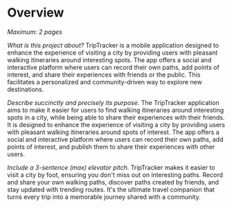 # Overview

*Maximum: 2 pages*

*What is this project about?*
TripTracker is a mobile application designed to enhance the experience of visiting a city by providing users with pleasant walking itineraries around interesting spots.
The app offers a social and interactive platform where users can record their own paths, add points of interest, and share their experiences with friends or the public. 
This facilitates a personalized and community-driven way to explore new destinations. 

*Describe succinctly and precisely its purpose.*
The TripTracker application aims to make it easier for users to find walking itineraries around interesting spots in a city, while being able to share their experiences with their friends.
It is designed to enhance the experience of visiting a city by providing users with pleasant walking itineraries around spots of interest.
The app offers a social and interactive platform where users can record their own paths, add points of interest, and publish them to share their experiences with other users.

*Include a 3-sentence (max) elevator pitch.*
TripTracker makes it easier to visit a city by foot, ensuring you don't miss out on interesting paths. 
Record and share your own walking paths, discover paths created by friends, and stay updated with trending routes. 
It's the ultimate travel companion that turns every trip into a memorable journey shared with a community.

